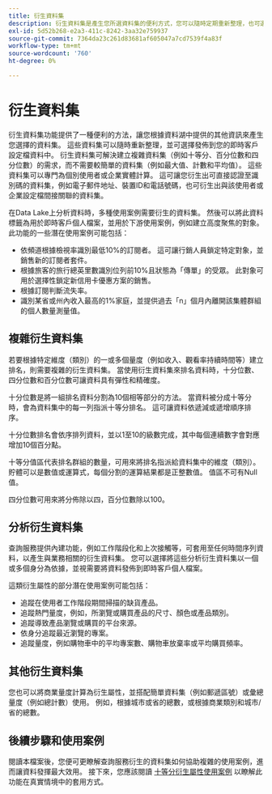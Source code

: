 ```yaml
---
title: 衍生資料集
description: 衍生資料集是產生您所選資料集的便利方式，您可以隨時定期重新整理，也可選擇發佈至您的即時客戶設定檔資料。 本檔案概述如何使用查詢服務建立衍生的資料集以與您的設定檔資料搭配使用。
exl-id: 5d52b268-e2a3-411c-8242-3aa32e759937
source-git-commit: 7364da23c261d83681af605047a7cd7539f4a83f
workflow-type: tm+mt
source-wordcount: '760'
ht-degree: 0%

---
```


# 衍生資料集

衍生資料集功能提供了一種便利的方法，讓您根據資料湖中提供的其他資訊來產生您選擇的資料集。 這些資料集可以隨時重新整理，並可選擇發佈到您的即時客戶設定檔資料中。 衍生資料集可解決建立複雜資料集（例如十等分、百分位數和四分位數）的需求，而不需要較簡單的資料集（例如最大值、計數和平均值）。 這些資料集可以專門為個別使用者或企業實體計算。 這可讓您衍生出可直接認證至識別碼的資料集，例如電子郵件地址、裝置ID和電話號碼，也可衍生出與該使用者或企業設定檔間接關聯的資料集。

在Data Lake上分析資料時，多種使用案例需要衍生的資料集。 然後可以將此資料標籤為用於即時客戶個人檔案，並用於下游使用案例，例如建立高度聚焦的對象。 此功能的一些潛在使用案例可能包括：

* 依頻道根據檢視率識別最低10%的訂閱者。 這可讓行銷人員鎖定特定對象，並銷售新的訂閱者套件。
* 根據旅客的旅行總英里數識別位列前10%且狀態為「傳單」的受眾。 此對象可用於選擇性鎖定新信用卡優惠方案的銷售。
* 根據訂閱判斷流失率。
* 識別某省或州內收入最高的1%家庭，並提供過去「n」個月內離開該集體群組的個人數量測量值。

## 複雜衍生資料集

若要根據特定維度（類別）的一或多個量度（例如收入、觀看率持續時間等）建立排名，則需要複雜的衍生資料集。 當使用衍生資料集來排名資料時，十分位數、四分位數和百分位數可讓資料具有彈性和精確度。

十分位數是將一組排名資料分割為10個相等部分的方法。 當資料被分成十等分時，會為資料集中的每一列指派十等分排名。 這可讓資料依遞減或遞增順序排序。

十分位數排名會依序排列資料，並以1至10的級數完成，其中每個連續數字會對應增加10個百分點。

十等分值區代表排名群組的數量，可用來將排名指派給資料集中的維度（類別）。 貯體可以是數值或運算式，每個分割的運算結果都是正整數值。 值區不可有Null值。

四分位數可用來將分佈除以四，百分位數除以100。

## 分析衍生資料集

查詢服務提供內建功能，例如工作階段化和上次接觸等，可套用至任何時間序列資料，以產生與業務相關的衍生資料集。 您可以選擇將這些分析衍生資料集以一個或多個身分為依據，並視需要將資料發佈到即時客戶個人檔案。

這類衍生屬性的部分潛在使用案例可能包括：

* 追蹤在使用者工作階段期間掃描的缺貨產品。
* 追蹤熱門量度，例如，所瀏覽或購買產品的尺寸、顏色或產品類別。
* 追蹤導致產品瀏覽或購買的平台來源。
* 依身分追蹤最近瀏覽的專案。
* 追蹤量度，例如購物車中的平均專案數、購物車放棄率或平均購買頻率。

## 其他衍生資料集

您也可以將商業量度計算為衍生屬性，並搭配簡單資料集（例如郵遞區號）或彙總量度（例如總計數）使用。 例如，根據城市或省的總數，或根據商業類別和城市/省的總數。

## 後續步驟和使用案例

閱讀本檔案後，您便可更瞭解查詢服務衍生的資料集如何協助複雜的使用案例，進而讓資料發揮最大效用。 接下來，您應該閱讀 [十等分衍生屬性使用案例](../../use-cases/deciles-use-case.md) 以瞭解此功能在真實情境中的套用方式。

